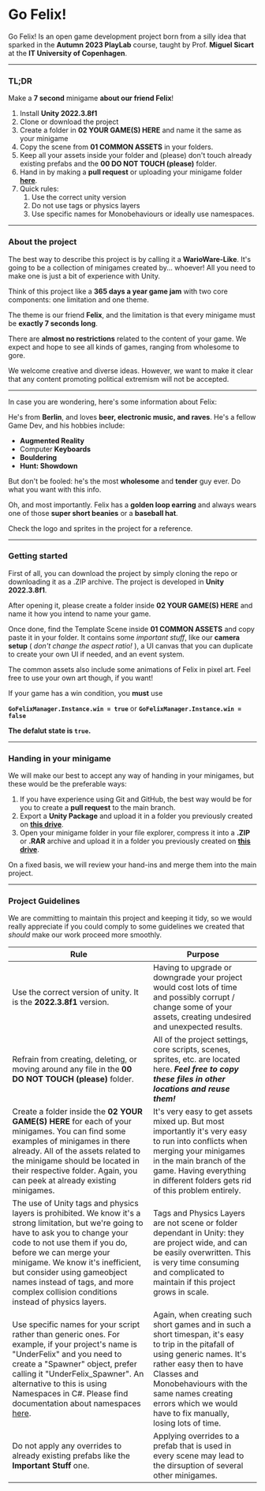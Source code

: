 # Go Felix!

Go Felix! Is an open game development project born from a silly idea that sparked in the **Autumn 2023 PlayLab** course, taught by Prof. **Miguel Sicart** at the **IT University of Copenhagen**.

---

### TL;DR

Make a **7 second** minigame **about our friend Felix**!

1. Install **Unity 2022.3.8f1**
2. Clone or download the project
3. Create a folder in **02 YOUR GAME(S) HERE** and name it the same as your minigame
4. Copy the scene from **01 COMMON ASSETS** in your folders.
5. Keep all your assets inside your folder and (please) don't touch already existing prefabs and the **00 DO NOT TOUCH (please)** folder.
6. Hand in by making a **pull request** or uploading your minigame folder **[here](https://drive.google.com/drive/folders/18Jneb9vUqB7atdeC6yFA2M4hiEQdCK5R?usp=sharing)**.
7. Quick rules:
    1. Use the correct unity version
    2. Do not use tags or physics layers
    3. Use specific names for Monobehaviours or ideally use namespaces.

---

### About the project

The best way to describe this project is by calling it a **WarioWare-Like**. It's going to be a collection of minigames created by... whoever! All you need to make one is just a bit of experience with Unity.

Think of this project like a **365 days a year game jam** with two core components: one limitation and one theme.

The theme is our friend **Felix**, and the limitation is that every minigame must be **exactly 7 seconds long**.

There are **almost no restrictions** related to the content of your game. We expect and hope to see all kinds of games, ranging from wholesome to gore.

We welcome creative and diverse ideas. However, we want to make it clear that any content promoting political extremism will not be accepted.

---

In case you are wondering, here's some information about Felix:

He's from **Berlin**, and loves **beer, electronic music, and raves**. He's a fellow Game Dev, and his hobbies include:
* **Augmented Reality**
* Computer **Keyboards**
* **Bouldering**
* **Hunt: Showdown**

But don't be fooled: he's the most **wholesome** and **tender** guy ever. Do what you want with this info.

Oh, and most importantly. Felix has a **golden loop earring** and  always wears one of those **super short beanies** or a **baseball hat**.

Check the logo and sprites in the project for a reference.

---

### Getting started

First of all, you can download the project by simply cloning the repo or downloading it as a .ZIP archive. The project is developed in **Unity 2022.3.8f1**.

After opening it, please create a folder inside **02 YOUR GAME(S) HERE** and name it how you intend to name your game.

Once done, find the Template Scene inside **01 COMMON ASSETS** and copy paste it in your folder. It contains some *important stuff*, like our **camera setup** ( *don't change the aspect ratio!* ), a UI canvas that you can duplicate to create your own UI if needed, and an event system.

The common assets also include some animations of Felix in pixel art. Feel free to use your own art though, if you want!

If your game has a win condition, you **must** use

**`GoFelixManager.Instance.win = true`**
or
**`GoFelixManager.Instance.win = false`**

**The defalut state is `true`.**

---

### Handing in your minigame

We will make our best to accept any way of handing in your minigames, but these would be the preferable ways:

1. If you have experience using Git and GitHub, the best way would be for you to create a **pull request** to the main branch.
2. Export a **Unity Package** and upload it in a folder you previously created on **[this drive](https://drive.google.com/drive/folders/18Jneb9vUqB7atdeC6yFA2M4hiEQdCK5R?usp=sharing)**.
3. Open your minigame folder in your file explorer, compress it into a **.ZIP** or **.RAR** archive and upload it in a folder you previously created on **[this drive](https://drive.google.com/drive/folders/18Jneb9vUqB7atdeC6yFA2M4hiEQdCK5R?usp=sharing)**.

On a fixed basis, we will review your hand-ins and merge them into the main project.

---

### Project Guidelines

We are committing to maintain this project and keeping it tidy, so we would really appreciate if you could comply to some guidelines we created that *should* make our work proceed more smoothly.

|Rule| Purpose  |
|--|--|
|Use the correct version of unity. It is the **2022.3.8f1** version.| Having to upgrade or downgrade your project would cost lots of time and possibly corrupt / change some of your assets, creating undesired and unexpected results. |
| Refrain from creating, deleting, or moving around any file in the **00 DO NOT TOUCH (please)** folder. | All of the project settings, core scripts, scenes, sprites, etc. are located here. ***Feel free to copy these files in other locations and reuse them!***  |
| Create a folder inside the **02 YOUR GAME(S) HERE** for each of your minigames. You can find some examples of minigames in there already. All of the assets related to the minigame should be located in their respective folder. Again, you can peek at already existing minigames.  | It's very easy to get assets mixed up. But most importantly it's very easy to run into conflicts when merging your minigames in the main branch of the game. Having everything in different folders gets rid of this problem entirely. |
| The use of Unity tags and physics layers is prohibited. We know it's a strong limitation, but we're going to have to ask you to change your code to not use them if you do, before we can merge your minigame. We know it's inefficient, but consider using gameobject names instead of tags, and more complex collision conditions instead of physics layers. | Tags and Physics Layers are not scene or folder dependant in Unity: they are project wide, and can be easily overwritten. This is very time consuming and complicated to maintain if this project grows in scale.|
| Use specific names for your script rather than generic ones. For example, if your project's name is "UnderFelix" and you need to create a "Spawner" object, prefer calling it "UnderFelix_Spawner". An alternative to this is using Namespaces in C#. Please find documentation about namespaces [here](https://learn.microsoft.com/en-us/dotnet/csharp/fundamentals/types/namespaces). | Again, when creating such short games and in such a short timespan, it's easy to trip in the pitafall of using generic names. It's rather easy then to have Classes and Monobehaviours with the same names creating errors which we would have to fix manually, losing lots of time.|
| Do not apply any overrides to already existing prefabs like the **Important Stuff** one. | Applying overrides to a prefab that is used in every scene may lead to the dirsuption of several other minigames. |